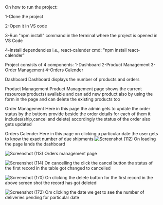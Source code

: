 On how to run the project:

  1-Clone the project
 
  2-Open it in VS code
  
  3-Run "npm install" command in the terminal where the project is opened in VS Code
  
  4-install dependencies i.e., react-calender 
    cmd: "npm install react-calender"


Project consists of 4 components:
  1-Dashboard
  2-Product Management
  3-Order Management
  4-Orders Calender


  Dashboard
  Dashboard displays the number of products and orders


  Product Management
  Product Management page shows the current resources(products) available and can add new product also by using the form in the page and can delete the existing products too

  Order Management
  Here in this page the admin gets to update the order status by the buttons provide beside the order details for each of them it includes(ship,cancel and delete) accordingly the status of the order also gets updated

  Orders Calender
  Here in this page on clicking a particular date the user gets to know the exact number of due shipments
![Screenshot (112)](https://github.com/vaibhv1/erp-assignment-react/assets/56040298/8a331b0e-072d-4b9a-a84d-5dbab7c9f945)
On loading the page lands the dashboard

![Screenshot (113)](https://github.com/vaibhv1/erp-assignment-react/assets/56040298/06bdf8f6-c047-4684-9b8c-d39ae3c31bf8)
Orders management page


![Screenshot (114)](https://github.com/vaibhv1/erp-assignment-react/assets/56040298/b8ddb41c-44db-4dae-996c-30c8c08b3f39)
On cancelling the click the cancel button the status of the first record in the table got changed to cancelled



![Screenshot (170)](https://github.com/vaibhv1/erp-assignment-react/assets/56040298/17d7e080-c919-499f-9df3-26b42f16041a)
On clicking the delete button for the first record in the above screen shot the record has got deleted


![Screenshot (172)](https://github.com/vaibhv1/erp-assignment-react/assets/56040298/f0abedf9-dde7-4a9a-9e62-de691e8e05ba)
Om clicking the date we get to see the number of deliveries pending for particular date
